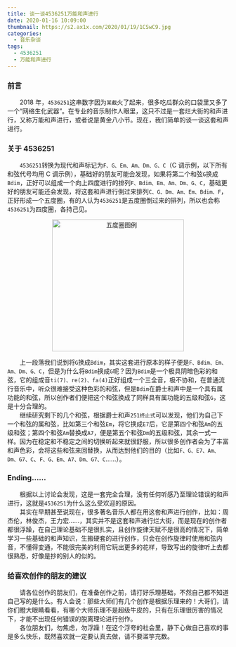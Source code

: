 ```yaml
---
title: 谈一谈4536251万能和声进行
date: 2020-01-16 10:09:00
thumbnail: https://s2.ax1x.com/2020/01/19/1CSwC9.jpg
categories:
  - 音乐杂谈
tags:
  - 4536251
  - 万能和声进行
---
```


### 前言

&emsp;&emsp;2018 年，`4536251`这串数字因为`某截`火了起来，很多吃瓜群众的口袋里又多了一个“网络生化武器”。在专业的音乐制作人眼里，这只不过是一套烂大街的和声进行，又称万能和声进行，或者说是黄金八小节。现在，我们简单的谈一谈这套和声进行。
<!--more-->
### 关于 4536251

&emsp;&emsp;`4536251`转换为现代和声标记为`F、G、Em、Am、Dm、G、C`（C 调示例，以下所有和弦代号均用 C 调示例），基础好的朋友可能会发现，如果将第二个和弦`G`换成`Bdim`，正好可以组成一个向上四度进行的排列`F、Bdim、Em、Am、Dm、G、C`，基础更好的朋友可能还会发现，将这套和声进行倒过来排列`C、G、Dm、Am、Em、Bdim、F`，正好形成一个五度圈，有的人认为`4536251`是五度圈倒过来的排列，所以也会称`4536251`为四度圈，各持己见。

<center>
<img src="https://s2.ax1x.com/2020/01/19/1CSDjx.png" width="300" alt="五度圈图例" align="center" />
</center>

&emsp;&emsp;上一段落我们说到将`G`换成`Bdim`，其实这套进行原本的样子便是`F、Bdim、Em、Am、Dm、G、C`，但是为什么将`Bdim`换成`G`呢？因为`Bdim`是一个极具阴暗色彩的和弦，它的组成音`ti(7)、re(2)、fa(4)`正好组成一个三全音，极不协和，在普通流行音乐中，听众很难接受这种色彩的和弦，但是`Bdim`在爵士和声中是一个具有属功能的和弦，所以创作者们便把这个和弦换成了同样具有属功能的五级和弦`G`，这是十分合理的。  
&emsp;&emsp;继续研究剩下的几个和弦，根据爵士和声`251终止式`可以发现，他们为自己下一个和弦的属和弦，比如第三个和弦`Em`，将它换成`E7`后，它是第四个和弦`Am`的五级和弦；第四个和弦`Am`替换成`A7`，便是第五个和弦`Dm`的五级和弦，其余一式一样。因为在稳定和不稳定之间的切换听起来就很舒服，所以很多创作者会为了丰富和声色彩，会将这些和弦来回替换，从而达到他们的目的（比如`F、G、E7、Am、Dm、G7、C`、`F、G、Em、A7、Dm、G7、C`……）。

### Ending……

&emsp;&emsp;根据以上讨论会发现，这是一套完全合理，没有任何听感乃至理论错误的和声进行，这就是`4536251`为什么这么受欢迎的原因。  
&emsp;&emsp;其实在早期甚至说现在，很多著名音乐人都在用这套和声进行创作，比如：周杰伦，林俊杰，王力宏……，其实并不是这套和声进行烂大街，而是现在的创作者都很浮躁，在自己理论基础不是很扎实，且创作旋律天赋不是很高的情况下，简单学习一些基础的和声知识，生搬硬套的进行创作，只会在创作旋律时使用和弦内音，不懂得变通，不能很完美的利用它玩出更多的花样，导致写出的旋律听上去都很熟悉，好像是抄的别人的似的。

### 给喜欢创作的朋友的建议

&emsp;&emsp;请各位创作的朋友们，在准备创作之前，请打好乐理基础，不然自己都不知道自己写的是什么。有人会说：那些大师们有几个创作是根据乐理来的！大哥们，请你们瞪大眼睛看看，有哪个大师乐理不是超级牛皮的，只有在乐理很厉害的情况下，才能不出现任何错误的脱离理论进行创作。  
&emsp;&emsp;各位朋友们，勿焦虑，勿浮躁！在这个浮夸的社会里，静下心做自己喜欢的事是多么快乐，既然喜欢就一定要认真去做，请不要滥竽充数。
